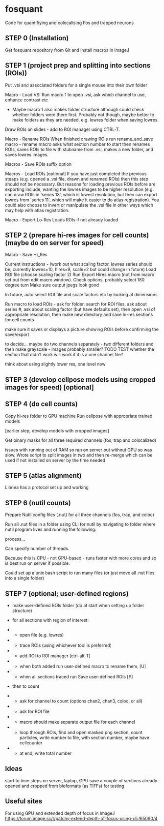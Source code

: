 # fosquant
 Code for quantifiying and colocalising Fos and trapped neurons

## STEP 0 (Installation)
Get fosquant repository from Git and install macros in ImageJ


## STEP 1 (project prep and splitting into sections (ROIs))
Put .vsi and associated folders for a single mouse into their own folder

Macro - Load VSI
Run macro 1 to open .vsi, ask which channel to use, enhance contrast etc
 - Maybe macro 1 also makes folder structure although could check whether folders were there first. Probably not though, maybe better to make folders as they are needed, e.g. lowres folder when saving lowres.


Draw ROIs on slides - add to ROI manager using CTRL-T.

Macro - Rename ROIs
When finished drawing ROIs run rename_and_save macro - rename macro asks what section number to start then renames ROIs, saves ROIs to file with stubname from .vsi, makes a new folder, and saves lowres images.

Macros - Save ROIs
suffix option

Macros - Load ROIs [optional]
If you have just completed the previous steaps (e.g. opened a .vsi file, drawn and renamed ROIs) then this step should not be necessary. But reasons for loading previous ROIs before are exporting include, wanting the lowres images to be higher resolution (e.g. can draw ROIs in 'series 13', which is lowest resolution, but then can export lowres from 'series 11', which will make it easier to do atlas registration). You could also choose to invert or manipulate the .vsi file in other ways which may help with atlas registration. 

Macro - Export Lo-Res
Loads ROIs if not already loaded




## STEP 2 (prepare hi-res images for cell counts) (maybe do on server for speed)

Macro - Save Hi_Res

Current instructions - 
(work out what scaling factor, lowres series should be, currently lowres=10, hires=9, scale=2 but could change in future)
Load ROI file (choose scaling factor 2)
Run Export Hires macro (not from macro set but from edit macro window).
Check options, probably select 180 degree turn
Make sure output jpegs look good

In future, auto select ROI file and scale factors etc by looking at dimensions


Run macro to load ROIs - ask for folder, search for ROI files, ask about series #, ask about scaling factor (but have defaults set), then open .vsi of appropriate resolution, then make new directory and save hi-res sections for cell counts

make sure it saves or displays a picture showing ROIs before confirming the save/export

to decide...
maybe do two channels separately - two different folders and then make grayscale - images probably smaller? TODO TEST whether the section that didn't work will work if it is a one channel file?

think about using slightly lower res, one level now

## STEP 3 (develop cellpose models using cropped images for speed) [optional]



## STEP 4 (do cell counts)
Copy hi-res folder to GPU machine
Run cellpose with appropriate trained models

[earlier step, develop models with cropped images]

Get binary masks for all three required channels (fos, trap and colocalized)

issues with running out of RAM so ran on server put without GPU so was slow. Wrote script to split images in two and then re-merge which can be used if not installed on server by the time needed

## STEP 5 (atlas alignment)

Linnea has a protocol set up and working


## STEP 6 (nutil counts)
Prepare Nutil config files (.nut) for all three channels (fos, trap, and coloc)

Run all .nut files in a folder using CLI for nutil by navigating to folder where nutil program lives and running the following:

process...

Can specify number of threads.

Because this is CPU - not GPU-based - runs faster with more cores and so is best run on server if possible.

Could set up a unix bash script to run many files (or just move all .nut files into a single folder)


## STEP 7 (optional; user-defined regions)
- make user-defined ROIs folder (do at start when setting up folder structure)
- for all sections with region of interest:
- - open file (e.g. lowres)
- - trace ROIs (using whichever tool is preferred)
- - add ROI to ROI manager (ctrl-alt-T)
- - when both added run user-defined macro to rename them, [U]
- - when all sections traced run Save user-defined ROIs [P]

- then to count
- - ask for channel to count (options chan2, chan3, coloc, or all)
- - ask for ROI file
- - macro should make separate output file for each channel
- - loop through ROIs, find and open masked png section, count particles, write number to file, with section number, maybe have cellcounter
- - at end, write total number


## Ideas
start to time steps on server, laptop, GPU
save a couple of sections already opened and cropped from bioformats (as TIFFs) for testing


## Useful sites
For using GPU and extended depth of focus in ImageJ
https://forum.image.sc/t/patchy-extend-depth-of-focus-using-clij/65090/4




